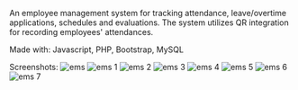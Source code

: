 An employee management system for tracking attendance, leave/overtime applications, schedules and evaluations. The system utilizes QR integration for recording employees' attendances.

Made with: Javascript, PHP, Bootstrap, MySQL

Screenshots:
![ems](https://github.com/elijahjoaquin/ems_with_qr_scanner/assets/104493142/842d3154-9444-46fc-88ff-da042867d52a)
![ems 1](https://github.com/elijahjoaquin/ems_with_qr_scanner/assets/104493142/8d126856-a812-4158-8a80-3260234cf621)
![ems 2](https://github.com/elijahjoaquin/ems_with_qr_scanner/assets/104493142/4abd5c36-fbe6-4f3b-9596-d7117f8d1b7a)
![ems 3](https://github.com/elijahjoaquin/ems_with_qr_scanner/assets/104493142/70199d8e-86b2-4feb-885e-9b2a571bd60b)
![ems 4](https://github.com/elijahjoaquin/ems_with_qr_scanner/assets/104493142/a69dad11-7623-4758-b049-b0d87afb6da4)
![ems 5](https://github.com/elijahjoaquin/ems_with_qr_scanner/assets/104493142/219336af-6f3c-4b1a-aaed-8c142897a460)
![ems 6](https://github.com/elijahjoaquin/ems_with_qr_scanner/assets/104493142/9a010301-3da5-40d8-8a0f-be7b8b097076)
![ems 7](https://github.com/elijahjoaquin/ems_with_qr_scanner/assets/104493142/ddcffa6a-a628-4f5f-92c0-94729774d7a7)
